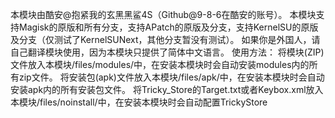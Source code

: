 本模块由酷安@抱紧我的玄黑黑鲨4S（Github@9-8-6在酷安的账号）。
本模块支持Magisk的原版和所有分支，支持APatch的原版及分支，支持KernelSU的原版及分支（仅测试了KernelSUNext，其他分支暂没有测试）。
如果你是外国人，请自己翻译模块使用，因为本模块只提供了简体中文语言。
使用方法：
将模块(ZIP)文件放入本模块/files/modules/中，在安装本模块时会自动安装modules内的所有zip文件。
将安装包(apk)文件放入本模块/files/apk/中，在安装本模块时会自动安装apk内的所有安装包文件。
将Tricky_Store的Target.txt或者Keybox.xml放入本模块/files/noinstall/中，在安装本模块时会自动配置TrickyStore
